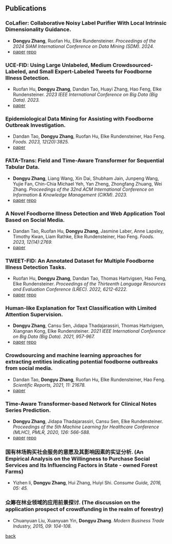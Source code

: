 ## Publications
### CoLafier: Collaborative Noisy Label Purifier With Local Intrinsic Dimensionality Guidance.
- **Dongyu Zhang**, Ruofan Hu, Elke Rundensteiner. *Proceedings of the 2024 SIAM International Conference on Data Mining (SDM). 2024.*
- [paper](/assets/document/SDM_2024_CoLafier.pdf) [repo](https://github.com/zdy93/CoLafier)

### UCE-FID: Using Large Unlabeled, Medium Crowdsourced-Labeled, and Small Expert-Labeled Tweets for Foodborne Illness Detection.
- Ruofan Hu, **Dongyu Zhang**, Dandan Tao, Huayi Zhang, Hao Feng, Elke Rundensteiner. *2023 IEEE International Conference on Big Data (Big Data). 2023.*
- [paper](/assets/document/BigData_2023_UCE_FID.pdf)

### Epidemiological Data Mining for Assisting with Foodborne Outbreak Investigation.
- Dandan Tao, **Dongyu Zhang**, Ruofan Hu, Elke Rundensteiner, Hao Feng. *Foods. 2023, 12(20):3825.*
- [paper](/assets/document/Foods_2023_epidemiological.pdf)

### FATA-Trans: Field and Time-Aware Transformer for Sequential Tabular Data.
- **Dongyu Zhang**, Liang Wang, Xin Dai, Shubham Jain, Junpeng Wang, Yujie Fan, Chin-Chia Michael Yeh, Yan Zheng, Zhongfang Zhuang, Wei Zhang. *Proceedings of the 32nd ACM International Conference on Information & Knowledge Management (CIKM). 2023.*
- [paper](/assets/document/CIKM_2023_FATA-Trans.pdf) [repo](https://github.com/zdy93/FATA-Trans)

### A Novel Foodborne Illness Detection and Web Application Tool Based on Social Media.
- Dandan Tao, Ruofan Hu, **Dongyu Zhang**, Jasmine Laber, Anne Lapsley, Timothy Kwan, Liam Rathke, Elke Rundensteiner, Hao Feng. *Foods. 2023, 12(14):2769.*
- [paper](/assets/document/Foods_2023_novel.pdf)

### TWEET-FID: An Annotated Dataset for Multiple Foodborne Illness Detection Tasks.
- Ruofan Hu, **Dongyu Zhang**, Dandan Tao, Thomas Hartvigsen, Hao Feng, Elke Rundensteiner. *Proceedings of the Thirteenth Language Resources and Evaluation Conference (LREC). 2022, 6212-6222.*
- [paper](/assets/document/LREC_2022_TWEET-FID.pdf) [repo](https://github.com/ruofanhu/Tweet-FID)

### Human-like Explanation for Text Classification with Limited Attention Supervision.
- **Dongyu Zhang**, Cansu Sen, Jidapa Thadajarassiri, Thomas Hartvigsen, Xiangnan Kong, Elke Rundensteiner. *2021 IEEE International Conference on Big Data (Big Data). 2021, 957-967.*
- [paper](/assets/document/BigData_2021_Human_Guidance.pdf) [repo](https://github.com/zdy93/HELAS)

### Crowdsourcing and machine learning approaches for extracting entities indicating potential foodborne outbreaks from social media.
- Dandan Tao, **Dongyu Zhang**, Ruofan Hu, Elke Rundensteiner, Hao Feng. *Scientific Reports, 2021, 11: 21678.*
- [paper](/assets/document/ScientificReports_2021_Crowd.pdf)

### Time-Aware Transformer-based Network for Clinical Notes Series Prediction.
- **Dongyu Zhang**, Jidapa Thadajarassiri, Cansu Sen, Elke Rundensteiner. *Proceedings of the 5th Machine Learning for Healthcare Conference (MLHC), PMLR, 2020, 126: 566-588.*
- [paper](/assets/document/MLHC_2020_Time.pdf) [repo](https://github.com/zdy93/FTL-Trans)

### 国有林场购买社会服务的意愿及其影响因素的实证分析. (An Empirical Analysis on the Willingness to Purchase Social Services and Its Influencing Factors in State - owned Forest Farms)
- Yizhen li, **Dongyu Zhang**, Hui Zhang, Huiyi Shi. *Consume Guide, 2016, 05: 45.*

### 众筹在林业领域的应用前景探讨. (The discussion on the application prospect of crowdfunding in the realm of forestry)
- Chuanyuan Liu, Xuanyuan Yin, **Dongyu Zhang**. *Modern Business Trade Industry, 2015, 09: 104-108.*


[back](./)
